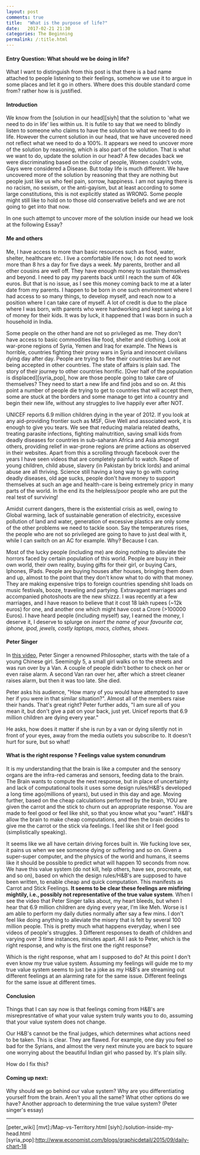 ```yaml
---
layout: post
comments: true
title:  "What is the purpose of life?"
date:   2017-02-21 21:30
categories: The Beginning
permalink: /:title.html
---
```


#### **Entry Question:** What should we be doing in life?

What I want to distinguish from this post is that there is a bad name attached to people listening to their feelings, somehow we use it to argue in some places and let it go in others. Where does this double standard come from? rather how is is justified.

#### **Introduction**
We know from the [solution in our head][siyh] that the solution to 'what we need to do in life' lies within us. It is futile to say that we need to blindly listen to someone who claims to have the solution to what we need to do in life. However the current solution in our head, that we have uncovered need not reflect what we need to do a 100%. It appears we need to uncover more of the solution by reasoning, which is also part of the solution. That is what we want to do, update the solution in our head? A few decades back we were discriminating based on the color of  people,  Women couldn't vote, Gays were considered a Disease. But today life is much different. We have uncovered more of the solution by reasoning that they are nothing but people just like us who feel pain, sorrow, happiness. I am not saying there is no racism, no sexism, or the anti-gayism, but at least according to some large constitutions, this is not explicitly stated as WRONG. Some people might still like to hold on to those old conservative beliefs and we are not going to get into that now.

In one such attempt to uncover more of the solution inside our head we look at the following Essay? 

#### **Me and others**
Me, I have access to more than basic resources such as food, water, shelter, healthcare etc. I live a comfortable life now, I do not need to work more than 8 hrs a day for five days a week. My parents, brother and all other cousins are well off. They have enough money to sustain themselves and beyond. I need to pay my parents back until I reach the sum of 40k euros. But that is no issue, as I see this money coming back to me at a later date from my parents. I happen to be born in one such environment where I had access to so many things, to develop myself, and reach now to a position where I can take care of myself. A lot of credit is due to the place where I was born, with parents who were hardworking and kept saving a lot of money for their kids. It was by luck, it happened that I was born in such a household in India. 

Some people on the other hand are not so privileged as me. They don't have access to basic commodities like food, shelter and clothing. Look at war-prone regions of Syria, Yemen and Iraq for example. The News is horrible, countries fighting their proxy wars in Syria and innocent civilians dying day after day. People are trying to flee their countries but are not being accepted in other countries. The state of affairs is plain sad. The story of their journey to other countries horrific. [Over half of the population is displaced][syria_pop], how are those people going to take care of themselves? They need to start a new life and find jobs and so on. At this point a number of people die trying to get to countries that will accept them, some are stuck at the borders and some manage to get into a country and begin their new life, without any struggles to live happily ever after NOT.

UNICEF reports 6.9 million children dying in the year of 2012. If you look at any aid-providing frontier such as MSF, Give Well and associated work, it is enough to give you tears. We see that reducing malaria related deaths, treating parasite infections, fighting malnutrition, saving small kids from deadly diseases for countries in sub-saharan Africa and Asia amongst others, providing relief in war-prone regions are prime actions as observed in their websites. Apart from this a scrolling through facebook over the years I have seen videos that are completely painful to watch. Rape of young children, child abuse, slavery (in Pakistan by brick lords) and animal abuse are all thriving. Science still having a long way to go with curing deadly diseases, old age sucks, people don't have money to support themselves at such an age and health-care is being extremely pricy in many parts of the world. In the end its the helpless/poor people who are put the real test of surviving! 

Amidst current dangers, there is the existential crisis as well, owing to Global warming, lack of sustainable generation of electricity, excessive pollution of land and water, generation of excessive plastics are only some of the other problems we need to tackle soon. Say the temperatures rises, the people who are not so privileged are going to have to just deal with it, while I can switch on an AC for example. Why? Because I can.

Most of the lucky people (including me) are doing nothing to alleviate the horrors faced by certain population of this world. People are busy in their own world, their own reality, buying gifts for their girl, or buying Cars, Iphones, IPads. People are buying houses after houses, bringing them down and up, almost to the point that they don't know what to do with that money. They are making expensive trips to foreign countries spending shit loads on music festivals, booze, traveling and partying. Extravagant marriages and accompanied photoshoots are the new shizzz. I was recently at a few marriages, and I have reason to believe that it cost 18 lakh rupees (~12k euros) for one, and another one which might have cost a Crore (>100000 Euros). I have heard people (including myself) say, I earned the money, I deserve it, I deserve to splurge on *insert the name of your favourite car, iphone, ipod, jewels, costly laptops, macs, clothes, shoes*. 

#### **Peter Singer**
In [this video][peter_video], Peter Singer a renowned Philosopher, starts with the tale of a young Chinese girl. Seemingly 5, a small girl walks on to the streets and was run over by a Van. A couple of people didn't bother to check on her or even raise alarm. A second Van ran over her, after which a street cleaner raises alarm, but then it was too late. She died.

Peter asks his audience, "How many of you would have attempted to save her if you were in that similar situation?". Almost all of the members raise their hands. That's great right? Peter further adds, "I am sure all of you mean it, but don't give a pat on your back, just yet. Unicef reports that 6.9 million children are dying every year." 

He asks, how does it matter if she is run by a van or dying silently not in front of your eyes, away from the media outlets you subscribe to. It doesn't hurt for sure, but so what! 

#### **What is the right response ?** Feelings value system conundrum
It is my understanding that the brain is like a computer and the sensory organs are the infra-red cameras and sensors, feeding data to the brain. The Brain wants to compute the next response, but in place of uncertainty and lack of computational tools it uses some design rules/H&B's developed a long time ago(millions of years), but used in this day and age. Moving further, based on the cheap calculations performed by the brain, YOU are given the carrot and the stick to churn out an appropriate response. You are made to feel good or feel like shit, so that you know what you "want". H&B's allow the brain to make cheap computations, and then the brain decides to give me the carrot or the stick via feelings. I feel like shit or I feel good (simplistically speaking). 

It seems like we all have certain driving forces built in. We fucking love sex, it pains us when we see someone dying or suffering and so on. Given a super-super computer, and the physics of the world and humans, it seems like it should be possible to predict what will happen 10 seconds from now. We have this value system (do not kill, help others, have sex, procreate, eat and so on), based on which the design rules/H&B's are supposed to have been written, to enable cheap and quick computation. This manifests as Carrot and Stick Feelings. **It seems to be clear these feelings are misfiring mightily, i.e., possibly not representative of the true value system**.  When I see the video that Peter Singer talks about, my heart bleeds, but when I hear that 6.9 million children are dying every year, I'm like Meh. Worse is I am able to perform my daily duties normally after say a few mins. I don't feel like doing anything to alleviate the misery that is felt by several 100 million people. This is pretty much what happens everyday, when I see videos of people's struggles. 3 Different responses to death of children and varying over 3 time instances, minutes apart. All I ask to Peter, which is the right response, and why is the first one the right response?

Which is the right response, what am I supposed to do? At this point I don't even know my true value system. Assuming my feelings will guide me to my true value system seems to just be a joke as my H&B's are streaming out different feelings at an alarming rate for the same issue. Different feelings for the same issue at different times. 

#### **Conclusion**

Things that I can say now is that feelings coming from H&B's are misrepresntative of what your value system truly wants you to do, assuming that your value system does not change.

Our H&B's cannot be the final judges, which determines what actions need to be taken. This is clear. They are flawed. For example, one day you feel so bad for the Syrians, and almost the very next minute you are back to square one worrying about the beautiful Indian girl who passed by. It's plain silly. 

How do I fix this?


#### **Coming up next:**

Why should we go behind our value system?
Why are you differentiating yourself from the brain. Aren't you all the same?
What other options do we have?
Another approach to determining the true value system? (Peter singer's essay)




----
[peter_video]:https://www.youtube.com/watch?v=Diuv3XZQXyc
[peter_wiki]
[mvt]:/Map-vs-Territory.html
[siyh]:/solution-inside-my-head.html
[syria_pop]:http://www.economist.com/blogs/graphicdetail/2015/09/daily-chart-18
